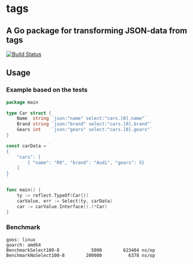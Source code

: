 # tags
## A Go package for transforming JSON-data from tags
[![Build Status](https://travis-ci.com/ptrkrlsrd/tags.svg?token=EC6EZTgzr1WN8mybj2yE&branch=master)](https://travis-ci.com/ptrkrlsrd/tags)


## Usage
### Example based on the tests
``` go
package main

type Car struct {
	Name  string `json:"name" select:"cars.[0].name"`
	Brand string `json:"brand" select:"cars.[0].brand"`
	Gears int    `json:"gears" select:"cars.[0].gears"`
}

const carData = `
{
	"cars": [
		{ "name": "R8", "brand": "Audi", "gears": 5}
	]
}
`

func main() {
	ty := reflect.TypeOf(Car{})
	carValue, err := Select(ty, carData)
  	car := carValue.Interface().(*Car)
}
```


### Benchmark

```
goos: linux
goarch: amd64
BenchmarkSelect100-8     	    5000	    623404 ns/op
BenchmarkNoSelect100-8   	  200000	      6378 ns/op
```
